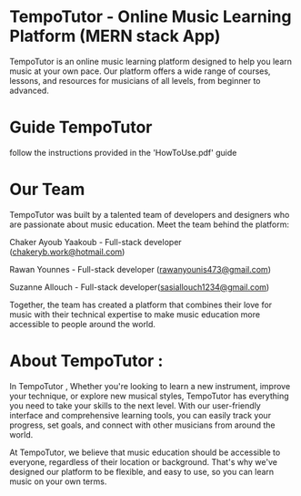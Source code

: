 
# TempoTutor - Online Music Learning Platform (MERN stack App)
TempoTutor is an online music learning platform designed to help you learn music at your own pace.
Our platform offers a wide range of courses,
lessons, and resources for musicians of all levels, from beginner to advanced. 
# Guide TempoTutor
follow the instructions provided in the 'HowToUse.pdf' guide

# Our Team 
TempoTutor was built by a talented team of developers and designers who are passionate about music education. Meet the team behind the platform:

Chaker Ayoub Yaakoub - Full-stack developer  (chakeryb.work@hotmail.com) 

Rawan Younnes  -  Full-stack developer (rawanyounis473@gmail.com)

Suzanne Allouch  - Full-stack developer(sasiallouch1234@gmail.com)

Together, the team has created a platform that combines their love for music with their technical expertise 
to make music education more accessible to people around the world. 



# About TempoTutor :




In TempoTutor , Whether you're looking to learn a new instrument, improve your technique,
or explore new musical styles, TempoTutor has everything you need to take your skills to the next level.
With our user-friendly interface and comprehensive learning tools, you can easily track your progress, set goals, 
and connect with other musicians from around the world.

At TempoTutor, we believe that music education should be accessible to everyone, regardless of their location or background.
That's why we've designed our platform to be  flexible, and easy to use, so you can learn music on your own terms.







